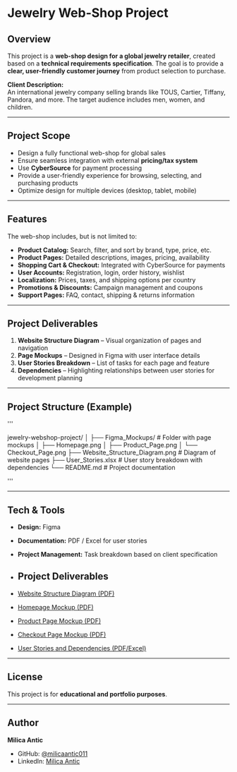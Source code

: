 # Jewelry Web-Shop Project

## Overview
This project is a **web-shop design for a global jewelry retailer**, created based on a **technical requirements specification**. The goal is to provide a **clear, user-friendly customer journey** from product selection to purchase.

**Client Description:**  
An international jewelry company selling brands like TOUS, Cartier, Tiffany, Pandora, and more. The target audience includes men, women, and children.

---

## Project Scope
- Design a fully functional web-shop for global sales
- Ensure seamless integration with external **pricing/tax system**
- Use **CyberSource** for payment processing
- Provide a user-friendly experience for browsing, selecting, and purchasing products
- Optimize design for multiple devices (desktop, tablet, mobile)

---

## Features
The web-shop includes, but is not limited to:  
- **Product Catalog:** Search, filter, and sort by brand, type, price, etc.  
- **Product Pages:** Detailed descriptions, images, pricing, availability  
- **Shopping Cart & Checkout:** Integrated with CyberSource for payments  
- **User Accounts:** Registration, login, order history, wishlist  
- **Localization:** Prices, taxes, and shipping options per country  
- **Promotions & Discounts:** Campaign management and coupons  
- **Support Pages:** FAQ, contact, shipping & returns information  

---

## Project Deliverables
1. **Website Structure Diagram** – Visual organization of pages and navigation  
2. **Page Mockups** – Designed in Figma with user interface details  
3. **User Stories Breakdown** – List of tasks for each page and feature  
4. **Dependencies** – Highlighting relationships between user stories for development planning  

---

## Project Structure (Example)


'''

jewelry-webshop-project/
│
├── Figma_Mockups/ # Folder with page mockups
│ ├── Homepage.png
│ ├── Product_Page.png
│ └── Checkout_Page.png
├── Website_Structure_Diagram.png # Diagram of website pages
├── User_Stories.xlsx # User story breakdown with dependencies
└── README.md # Project documentation

'''


---

## Tech & Tools
- **Design:** Figma  
- **Documentation:** PDF / Excel for user stories  
- **Project Management:** Task breakdown based on client specification

- ## Project Deliverables

- [Website Structure Diagram (PDF)](Figma_Mockups/Website_Structure_Diagram.pdf)
- [Homepage Mockup (PDF)](Figma_Mockups/Homepage.pdf)
- [Product Page Mockup (PDF)](Figma_Mockups/Product_Page.pdf)
- [Checkout Page Mockup (PDF)](Figma_Mockups/Checkout_Page.pdf)
- [User Stories and Dependencies (PDF/Excel)](User_Stories.xlsx)


---

## License
This project is for **educational and portfolio purposes**.

---

## Author
**Milica Antic**  

- GitHub: [@milicaantic011](https://github.com/milicaantic011)  
- LinkedIn: [Milica Antic](https://www.linkedin.com/in/milica-antic-ds/)
